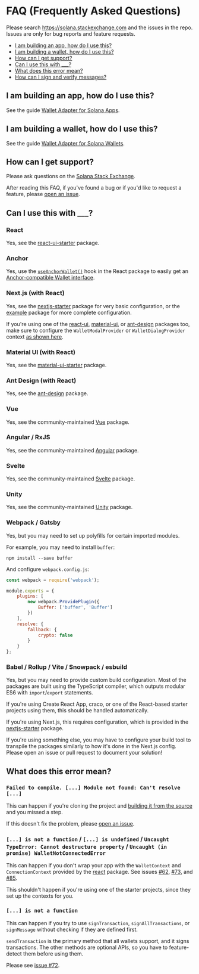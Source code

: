 # FAQ (Frequently Asked Questions)

Please search https://solana.stackexchange.com and the issues in the repo. Issues are only for bug reports and feature requests.

- [I am building an app, how do I use this?](#i-am-building-an-app-how-do-i-use-this)
- [I am building a wallet, how do I use this?](#i-am-building-a-wallet-how-do-i-use-this)
- [How can I get support?](#how-can-i-get-support)
- [Can I use this with ___?](#can-i-use-this-with-___)
- [What does this error mean?](#what-does-this-error-mean)
- [How can I sign and verify messages?](#how-can-i-sign-and-verify-messages)

## I am building an app, how do I use this?

See the guide [Wallet Adapter for Solana Apps](https://github.com/anza-xyz/wallet-adapter/blob/master/APP.md).

## I am building a wallet, how do I use this?

See the guide [Wallet Adapter for Solana Wallets](https://github.com/anza-xyz/wallet-adapter/blob/master/WALLET.md).

## How can I get support?

Please ask questions on the [Solana Stack Exchange](https://solana.stackexchange.com).

After reading this FAQ, if you've found a bug or if you'd like to request a feature, please [open an issue](https://github.com/anza-xyz/wallet-adapter/issues/new).

## Can I use this with ___?

### React
Yes, see the [react-ui-starter](https://github.com/anza-xyz/wallet-adapter/tree/master/packages/starter/react-ui-starter) package.

### Anchor
Yes, use the [`useAnchorWallet()`](https://github.com/anza-xyz/wallet-adapter/blob/master/packages/core/react/src/useAnchorWallet.ts) hook in the React package to easily get an [Anchor-compatible Wallet interface](https://github.com/project-serum/anchor/blob/0faed886002a9b01ad0513c860e19d7570cb0221/ts/src/provider.ts#L220-L224).

### Next.js (with React)
Yes, see the [nextjs-starter](https://github.com/anza-xyz/wallet-adapter/tree/master/packages/starter/nextjs-starter) package for very basic configuration, or the [example](https://github.com/anza-xyz/wallet-adapter/tree/master/packages/starter/example) package for more complete configuration.

If you're using one of the [react-ui](https://github.com/anza-xyz/wallet-adapter/tree/master/packages/ui/react-ui), [material-ui](https://github.com/anza-xyz/wallet-adapter/tree/master/packages/ui/material-ui), or [ant-design](https://github.com/anza-xyz/wallet-adapter/tree/master/packages/ui/ant-design) packages too, make sure to configure the `WalletModalProvider` or `WalletDialogProvider` context [as shown here](https://github.com/anza-xyz/wallet-adapter#setup).

### Material UI (with React)
Yes, see the [material-ui-starter](https://github.com/anza-xyz/wallet-adapter/tree/master/packages/starter/material-ui-starter) package.

### Ant Design (with React)
Yes, see the [ant-design](https://github.com/anza-xyz/wallet-adapter/tree/master/packages/core/ant-design) package.

### Vue
Yes, see the community-maintained [Vue](https://github.com/lorisleiva/solana-wallets-vue) package.

### Angular / RxJS
Yes, see the community-maintained [Angular](https://github.com/heavy-duty/platform/tree/master/libs/wallet-adapter) package.

### Svelte
Yes, see the community-maintained [Svelte](https://github.com/svelte-on-solana/wallet-adapter) package.

### Unity
Yes, see the community-maintained [Unity](https://github.com/magicblock-labs/Solana.Unity-SDK) package.

### Webpack / Gatsby
Yes, but you may need to set up polyfills for certain imported modules.

For example, you may need to install `buffer`:
```shell
npm install --save buffer
```

And configure `webpack.config.js`:
```js
const webpack = require('webpack');

module.exports = {
    plugins: [
        new webpack.ProvidePlugin({
            Buffer: ['buffer', 'Buffer']
        })
    ],
    resolve: {
        fallback: {
            crypto: false
        }
    }
};
```

### Babel / Rollup / Vite / Snowpack / esbuild
Yes, but you may need to provide custom build configuration.
Most of the packages are built using the TypeScript compiler, which outputs modular ES6 with `import`/`export` statements.

If you're using Create React App, craco, or one of the React-based starter projects using them, this should be handled automatically.

If you're using Next.js, this requires configuration, which is provided in the [nextjs-starter](https://github.com/anza-xyz/wallet-adapter/tree/master/packages/starter/nextjs-starter) package.

If you're using something else, you may have to configure your build tool to transpile the packages similarly to how it's done in the Next.js config.
Please open an issue or pull request to document your solution!

## What does this error mean?

### `Failed to compile. [...] Module not found: Can't resolve [...]`

This can happen if you're cloning the project and [building it from the source](https://github.com/anza-xyz/wallet-adapter/blob/master/README.md#build-from-source) and you missed a step.

If this doesn't fix the problem, please [open an issue](https://github.com/anza-xyz/wallet-adapter/issues/new).

### `[...] is not a function` / `[...] is undefined` / `Uncaught TypeError: Cannot destructure property` / `Uncaught (in promise) WalletNotConnectedError`

This can happen if you don't wrap your app with the `WalletContext` and `ConnectionContext` provided by the [react](https://github.com/anza-xyz/wallet-adapter/tree/master/packages/core/react) package.
See issues [#62](https://github.com/anza-xyz/wallet-adapter/issues/62#issuecomment-916421795), [#73](https://github.com/anza-xyz/wallet-adapter/issues/73#issuecomment-919237687), and [#85](https://github.com/anza-xyz/wallet-adapter/issues/85).

This shouldn't happen if you're using one of the starter projects, since they set up the contexts for you.

### `[...] is not a function`

This can happen if you try to use `signTransaction`, `signAllTransactions`, or `signMessage` without checking if they are defined first.

`sendTransaction` is the primary method that all wallets support, and it signs transactions.
The other methods are optional APIs, so you have to feature-detect them before using them.

Please see [issue #72](https://github.com/anza-xyz/wallet-adapter/issues/72#issuecomment-919232595).
